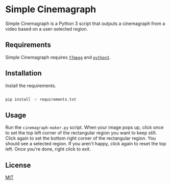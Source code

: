 # Simple Cinemagraph

Simple Cinemagraph is a Python 3 script that outputs a cinemagraph from a video based on a user-selected region.

## Requirements

Simple Cinemagraph requires [`ffmpeg`](https://ffmpeg.org/download.html) and [`python3`](https://www.python.org/).

## Installation

Install the requirements.

```bash

pip install -r requirements.txt
```

## Usage

Run the `cinemagraph-maker.py` script. When your image pops up, click once to set the top left corner of the rectangular region you want to keep still. Click again to set the bottom right corner of the rectangular region. You should see a selected region. If you aren't happy, click again to reset the top left. Once you're done, right click to exit.


## License

[MIT](https://choosealicense.com/licenses/mit/)
